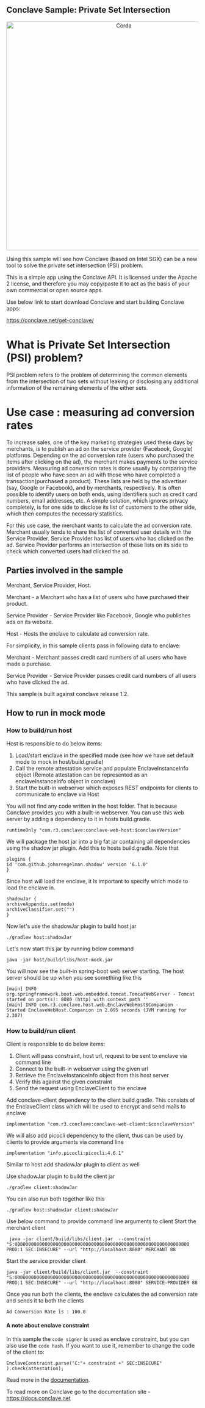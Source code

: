 ## Conclave Sample: Private Set Intersection

<p align="center">
  <img src="./psi.png" alt="Corda" width="600">
</p>

Using this sample will see how Conclave (based on Intel SGX) can be a new tool to solve the private set intersection (PSI) problem.

This is a simple app using the Conclave API. It is licensed under the Apache 2 license, and therefore you may 
copy/paste it to act as the basis of your own commercial or open source apps.

Use below link to start download Conclave and start building Conclave apps:

https://conclave.net/get-conclave/
        
# What is Private Set Intersection (PSI) problem?

PSI problem refers to the problem of determining the common elements from the intersection of two sets without leaking or disclosing any 
additional information of the remaining elements of the either sets.

# Use case : measuring ad conversion rates

To increase sales, one of the key marketing strategies used these days by merchants, is to publish an ad on the service 
provider (Facebook, Google) platforms.
Depending on the ad conversion rate (users who purchased the items after clicking on the ad), the merchant makes payments
to the service providers.
Measuring ad conversion rates is done usually by comparing the list of people who have seen an ad with those who have 
completed a transaction(purchased a product). 
These lists are held by the advertiser (say, Google or Facebook), and by merchants, respectively. 
It is often possible to identify users on both ends, using identifiers such as credit card numbers, email addresses, etc. 
A simple solution, which ignores privacy completely, is for one side to disclose its list of customers to the other side, 
which then computes the necessary statistics. 

For this use case, the merchant wants to calculate the ad conversion rate. Merchant usually tends to share the list of 
converted user details with the Service Provider.
Service Provider has list of users who has clicked on the ad. Service Provider performs an intersection of these lists 
on its side to check which converted users had clicked the ad.

## Parties involved in the sample
Merchant, Service Provider, Host.

Merchant - a Merchant who has a list of users who have purchased their product.  

Service Provider - Service Provider like Facebook, Google who publishes ads on its website.

Host - Hosts the enclave to calculate ad conversion rate.

For simplicity, in this sample clients pass in following data to enclave:

Merchant - Merchant passes credit card numbers of all users who have made a purchase.

Service Provider - Service Provider passes credit card numbers of all users who have clicked the ad.

This sample is built against conclave release 1.2.<provide link to relase notes>

## How to run in mock mode

### How to build/run host

Host is responsible to do below items:
1. Load/start enclave in the specified mode (see how we have set default mode to mock in host/build.gradle)
2. Call the remote attestation service and populate EnclaveInstanceInfo object (Remote attestation can be represented as
   an enclaveInstanceInfo object in conclave)    
3. Start the built-in webserver which exposes REST endpoints for clients to communicate to enclave via Host

You will not find any code written in the host folder. That is because Conclave provides you with a built-in webserver.
You can use this web server by adding a dependency to it in hosts build.gradle.

    runtimeOnly "com.r3.conclave:conclave-web-host:$conclaveVersion"

We will package the host jar into a big fat jar containing all dependencies using the shadow jar plugin. Add this to 
hosts build.gradle. Note that 

    plugins {
    id 'com.github.johnrengelman.shadow' version '6.1.0'
    }

Since host will load the enclave, it is important to specify which mode to load the enclave in.

    shadowJar {
    archiveAppendix.set(mode)
    archiveClassifier.set("")
    }

Now let's use the shadowJar plugin to build host jar

    ./gradlew host:shadowJar

Let's now start this jar by running below command

    java -jar host/build/libs/host-mock.jar

You will now see the built-in spring-boot web server starting. The host server should be up when you see something like 
this

    [main] INFO org.springframework.boot.web.embedded.tomcat.TomcatWebServer - Tomcat started on port(s): 8080 (http) with context path ''
    [main] INFO com.r3.conclave.host.web.EnclaveWebHost$Companion - Started EnclaveWebHost.Companion in 2.095 seconds (JVM running for 2.307)

### How to build/run client

Client is responsible to do below items:
1. Client will pass constraint, host url, request to be sent to enclave via command line
2. Connect to the built-in webserver using the given url
3. Retrieve the EnclaveInstanceInfo object from this host server
4. Verify this against the given constraint
5. Send the request using EnclaveClient to the enclave

Add conclave-client dependency to the client build.gradle. This consists of the EnclaveClient class which will be used 
to encrypt and send mails to enclave

    implementation "com.r3.conclave:conclave-web-client:$conclaveVersion"

We will also add picocli dependency to the client, thus can be used by clients to provide arguments via command line

    implementation "info.picocli:picocli:4.6.1"

Similar to host add shadowJar plugin to client as well

Use shadowJar plugin to build the client jar

    ./gradlew client:shadowJar
You can also run both together like this

    ./gradlew host:shadowJar client:shadowJar

Use below command to provide command line arguments to client
Start the merchant client

     java -jar client/build/libs/client.jar  --constraint "S:0000000000000000000000000000000000000000000000000000000000000000 PROD:1 SEC:INSECURE" --url "http://localhost:8080" MERCHANT 88

Start the service provider client

    java -jar client/build/libs/client.jar  --constraint "S:0000000000000000000000000000000000000000000000000000000000000000 PROD:1 SEC:INSECURE" --url "http://localhost:8080" SERVICE-PROVIDER 88

Once you run both the clients, the enclave calculates the ad conversion rate and sends it to both the clients

    Ad Conversion Rate is : 100.0


#### A note about enclave constraint
In this sample the `code signer` is used as enclave constraint, but you can also use the `code hash`. 
If you want to use it, remember to change the code of the client to:

`EnclaveConstraint.parse("C:"+ constraint +" SEC:INSECURE" ).check(attestation);`

Read more in the [documentation](https://docs.conclave.net/enclave-configuration.html#productid).

To read more on Conclave go to the documentation site - https://docs.conclave.net